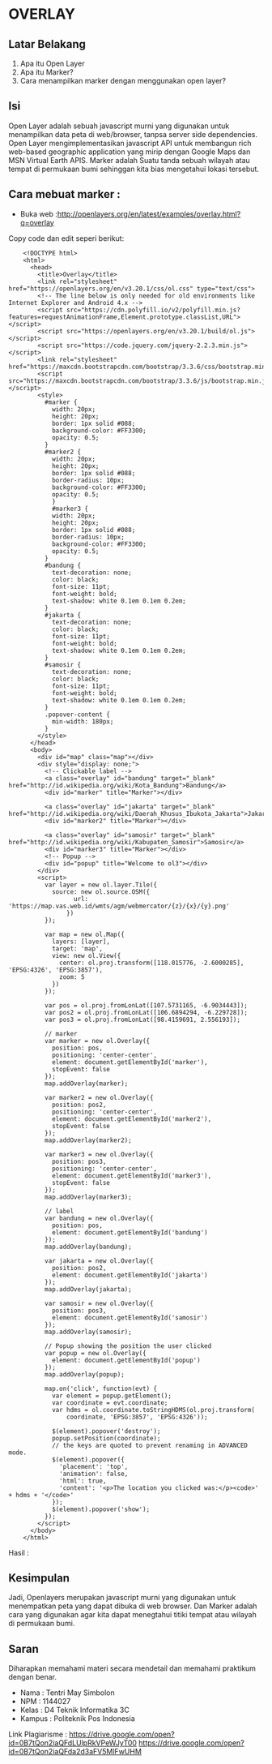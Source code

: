 # OVERLAY
## Latar Belakang

1. Apa itu Open Layer
2. Apa itu Marker?
3. Cara menampilkan marker dengan menggunakan open layer?

## Isi
Open Layer adalah sebuah javascript murni yang digunakan untuk menampilkan data peta di web/browser, tanpsa server side dependencies. Open Layer mengimplementasikan javascript API untuk membangun rich web-based geographic application yang mirip dengan Google Maps dan MSN Virtual Earth APIS.
Marker adalah Suatu tanda sebuah wilayah atau tempat di permukaan bumi sehinggan kita bias mengetahui lokasi tersebut.

## Cara mebuat marker : 

- Buka web :http://openlayers.org/en/latest/examples/overlay.html?q=overlay

Copy code dan edit seperi berikut:
~~~
	<!DOCTYPE html>
	<html>
	  <head>
	    <title>Overlay</title>
	    <link rel="stylesheet" href="https://openlayers.org/en/v3.20.1/css/ol.css" type="text/css">
	    <!-- The line below is only needed for old environments like Internet Explorer and Android 4.x -->
	    <script src="https://cdn.polyfill.io/v2/polyfill.min.js?features=requestAnimationFrame,Element.prototype.classList,URL"></script>
	    <script src="https://openlayers.org/en/v3.20.1/build/ol.js"></script>
	    <script src="https://code.jquery.com/jquery-2.2.3.min.js"></script>
	    <link rel="stylesheet" href="https://maxcdn.bootstrapcdn.com/bootstrap/3.3.6/css/bootstrap.min.css">
	    <script src="https://maxcdn.bootstrapcdn.com/bootstrap/3.3.6/js/bootstrap.min.js"></script>
	    <style>
	      #marker {
	        width: 20px;
	        height: 20px;
	        border: 1px solid #088;
	        background-color: #FF3300;
	        opacity: 0.5;
	      }
	      #marker2 {
	        width: 20px;
	        height: 20px;
	        border: 1px solid #088;
	        border-radius: 10px;
	        background-color: #FF3300;
	        opacity: 0.5;
            }
            #marker3 {
	        width: 20px;
	        height: 20px;
	        border: 1px solid #088;
	        border-radius: 10px;
	        background-color: #FF3300;
	        opacity: 0.5;
	      }
	      #bandung {
	        text-decoration: none;
	        color: black;
	        font-size: 11pt;
	        font-weight: bold;
	        text-shadow: white 0.1em 0.1em 0.2em;
	      }
	      #jakarta {
	        text-decoration: none;
	        color: black;
	        font-size: 11pt;
	        font-weight: bold;
	        text-shadow: white 0.1em 0.1em 0.2em;
	      }
	      #samosir {
	        text-decoration: none;
	        color: black;
	        font-size: 11pt;
	        font-weight: bold;
	        text-shadow: white 0.1em 0.1em 0.2em;
	      }
	      .popover-content {
	        min-width: 180px;
	      }
	    </style>
	  </head>
	  <body>
	    <div id="map" class="map"></div>
	    <div style="display: none;">
	      <!-- Clickable label -->
	      <a class="overlay" id="bandung" target="_blank" href="http://id.wikipedia.org/wiki/Kota_Bandung">Bandung</a>
	      <div id="marker" title="Marker"></div>
	
	      <a class="overlay" id="jakarta" target="_blank" href="http://id.wikipedia.org/wiki/Daerah_Khusus_Ibukota_Jakarta">Jakarta</a>
	      <div id="marker2" title="Marker"></div>
	
	      <a class="overlay" id="samosir" target="_blank" href="http://id.wikipedia.org/wiki/Kabupaten_Samosir">Samosir</a>
	      <div id="marker3" title="Marker"></div>
	      <!-- Popup -->
	      <div id="popup" title="Welcome to ol3"></div>
	    </div>
	    <script>
	      var layer = new ol.layer.Tile({
	        source: new ol.source.OSM({
	              url: 'https://map.vas.web.id/wmts/agm/webmercator/{z}/{x}/{y}.png'
	            })
	      });
	
	      var map = new ol.Map({
	        layers: [layer],
	        target: 'map',
	        view: new ol.View({
	          center: ol.proj.transform([118.015776, -2.6000285], 'EPSG:4326', 'EPSG:3857'),
	          zoom: 5
	        })
	      });
	
	      var pos = ol.proj.fromLonLat([107.5731165, -6.9034443]);
	      var pos2 = ol.proj.fromLonLat([106.6894294, -6.229728]);
	      var pos3 = ol.proj.fromLonLat([98.4159691, 2.556193]);
	
	      // marker
	      var marker = new ol.Overlay({
	        position: pos,
	        positioning: 'center-center',
	        element: document.getElementById('marker'),
	        stopEvent: false
	      });
	      map.addOverlay(marker);
	
	      var marker2 = new ol.Overlay({
	        position: pos2,
	        positioning: 'center-center',
	        element: document.getElementById('marker2'),
	        stopEvent: false
	      });
          map.addOverlay(marker2);
	
	      var marker3 = new ol.Overlay({
	        position: pos3,
	        positioning: 'center-center',
	        element: document.getElementById('marker3'),
	        stopEvent: false
	      });
	      map.addOverlay(marker3);
	
	      // label
	      var bandung = new ol.Overlay({
	        position: pos,
	        element: document.getElementById('bandung')
	      });
	      map.addOverlay(bandung);
	
	      var jakarta = new ol.Overlay({
	        position: pos2,
	        element: document.getElementById('jakarta')
	      });
	      map.addOverlay(jakarta);
	
	      var samosir = new ol.Overlay({
	        position: pos3,
	        element: document.getElementById('samosir')
	      });
	      map.addOverlay(samosir);
	
	      // Popup showing the position the user clicked
	      var popup = new ol.Overlay({
	        element: document.getElementById('popup')
	      });
	      map.addOverlay(popup);
	
	      map.on('click', function(evt) {
	        var element = popup.getElement();
	        var coordinate = evt.coordinate;
	        var hdms = ol.coordinate.toStringHDMS(ol.proj.transform(
	            coordinate, 'EPSG:3857', 'EPSG:4326'));
	
	        $(element).popover('destroy');
	        popup.setPosition(coordinate);
	        // the keys are quoted to prevent renaming in ADVANCED mode.
	        $(element).popover({
	          'placement': 'top',
	          'animation': false,
	          'html': true,
	          'content': '<p>The location you clicked was:</p><code>' + hdms + '</code>'
	        });
	        $(element).popover('show');
	      });
	    </script>
	  </body>
	</html>
~~~	

Hasil :

## Kesimpulan
Jadi, Openlayers merupakan javascript murni yang digunakan untuk menempatkan peta yang dapat dibuka di web browser. Dan Marker adalah cara yang digunakan agar kita dapat menegtahui titiki tempat atau wilayah di permukaan bumi.

## Saran
Diharapkan memahami materi secara mendetail dan memahami praktikum dengan benar.
<br>

* Nama : Tentri May Simbolon
* NPM : 1144027
* Kelas : D4 Teknik Informatika 3C
* Kampus : Politeknik Pos Indonesia


Link Plagiarisme : https://drive.google.com/open?id=0B7tQon2iaQFdLUlpRkVPeWJyT00 
https://drive.google.com/open?id=0B7tQon2iaQFda2d3aFV5MlFwUHM 
